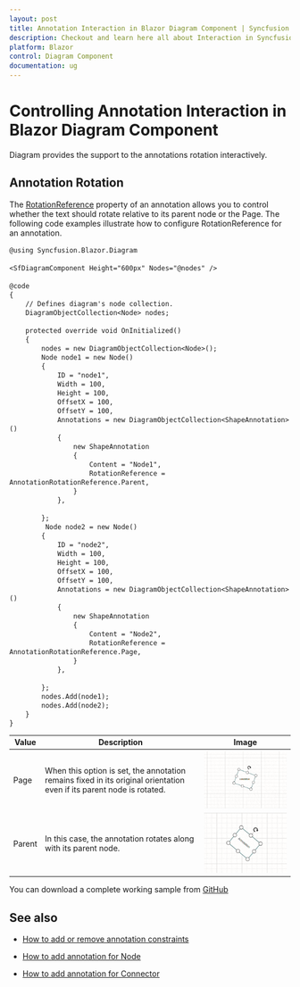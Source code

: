 ```yaml
---
layout: post
title: Annotation Interaction in Blazor Diagram Component | Syncfusion
description: Checkout and learn here all about Interaction in Syncfusion Blazor Diagram component and much more details.
platform: Blazor
control: Diagram Component
documentation: ug
---
```


# Controlling Annotation Interaction in Blazor Diagram Component

Diagram provides the support to the annotations rotation interactively.

## Annotation Rotation
The [RotationReference](https://help.syncfusion.com/cr/blazor/Syncfusion.Blazor.Diagram.ShapeAnnotation.html#Syncfusion_Blazor_Diagram_ShapeAnnotation_RotationReference) property of an annotation allows you to control whether the text should rotate relative to its parent node or the Page. The following code examples illustrate how to configure RotationReference for an annotation.


```cshtml
@using Syncfusion.Blazor.Diagram

<SfDiagramComponent Height="600px" Nodes="@nodes" />

@code
{
    // Defines diagram's node collection.
    DiagramObjectCollection<Node> nodes;

    protected override void OnInitialized()
    {
        nodes = new DiagramObjectCollection<Node>();
        Node node1 = new Node()
        {
            ID = "node1",
            Width = 100,
            Height = 100,
            OffsetX = 100,
            OffsetY = 100,
            Annotations = new DiagramObjectCollection<ShapeAnnotation>()
            {
                new ShapeAnnotation 
                { 
                    Content = "Node1",
                    RotationReference = AnnotationRotationReference.Parent,
                }
            },
           
        };
         Node node2 = new Node()
        {
            ID = "node2",
            Width = 100,
            Height = 100,
            OffsetX = 100,
            OffsetY = 100,
            Annotations = new DiagramObjectCollection<ShapeAnnotation>()
            {
                new ShapeAnnotation 
                { 
                    Content = "Node2",
                    RotationReference = AnnotationRotationReference.Page,
                }
            },
           
        };
        nodes.Add(node1);
        nodes.Add(node2);
    }
}
```


 Value | Description | Image |
| -------- | -------- | -------- |
| Page | When this option is set, the annotation remains fixed in its original orientation even if its parent node is rotated. | ![Blazor Diagram RotationReference page](../images/rotationReferencePage.gif) |
| Parent | In this case, the annotation rotates along with its parent node. | ![Blazor Diagram RotationReference Parent](../images/rotationReferenceParent.gif) |


You can download a complete working sample from [GitHub](https://github.com/SyncfusionExamples/Blazor-Diagram-Examples/tree/master/UG-Samples/Annotations/Interactions/RotationReference)

## See also

* [How to add or remove annotation constraints](../constraints#annotation-constraints)

* [How to add annotation for Node](./node-annotation)

* [How to add annotation for Connector](./connector-annotation)
